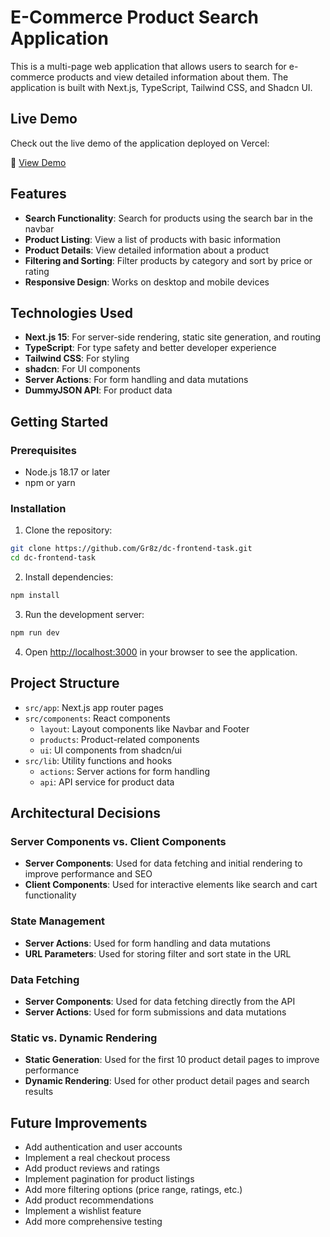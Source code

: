 # E-Commerce Product Search Application

This is a multi-page web application that allows users to search for e-commerce products and view detailed information about them. The application is built with Next.js, TypeScript, Tailwind CSS, and Shadcn UI.

## Live Demo

Check out the live demo of the application deployed on Vercel:

🔗 [View Demo](https://dc-frontend-task.vercel.app/)

## Features

- **Search Functionality**: Search for products using the search bar in the navbar
- **Product Listing**: View a list of products with basic information
- **Product Details**: View detailed information about a product
- **Filtering and Sorting**: Filter products by category and sort by price or rating
- **Responsive Design**: Works on desktop and mobile devices

## Technologies Used

- **Next.js 15**: For server-side rendering, static site generation, and routing
- **TypeScript**: For type safety and better developer experience
- **Tailwind CSS**: For styling
- **shadcn**: For UI components
- **Server Actions**: For form handling and data mutations
- **DummyJSON API**: For product data

## Getting Started

### Prerequisites

- Node.js 18.17 or later
- npm or yarn

### Installation

1. Clone the repository:

```bash
git clone https://github.com/Gr8z/dc-frontend-task.git
cd dc-frontend-task
```

2. Install dependencies:

```bash
npm install
```

3. Run the development server:

```bash
npm run dev
```

4. Open [http://localhost:3000](http://localhost:3000) in your browser to see the application.

## Project Structure

- `src/app`: Next.js app router pages
- `src/components`: React components
  - `layout`: Layout components like Navbar and Footer
  - `products`: Product-related components
  - `ui`: UI components from shadcn/ui
- `src/lib`: Utility functions and hooks
  - `actions`: Server actions for form handling
  - `api`: API service for product data

## Architectural Decisions

### Server Components vs. Client Components

- **Server Components**: Used for data fetching and initial rendering to improve performance and SEO
- **Client Components**: Used for interactive elements like search and cart functionality

### State Management

- **Server Actions**: Used for form handling and data mutations
- **URL Parameters**: Used for storing filter and sort state in the URL

### Data Fetching

- **Server Components**: Used for data fetching directly from the API
- **Server Actions**: Used for form submissions and data mutations

### Static vs. Dynamic Rendering

- **Static Generation**: Used for the first 10 product detail pages to improve performance
- **Dynamic Rendering**: Used for other product detail pages and search results

## Future Improvements

- Add authentication and user accounts
- Implement a real checkout process
- Add product reviews and ratings
- Implement pagination for product listings
- Add more filtering options (price range, ratings, etc.)
- Add product recommendations
- Implement a wishlist feature
- Add more comprehensive testing
